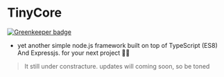 # TinyCore 

[![Greenkeeper badge](https://badges.greenkeeper.io/shekohex/tinycore.svg)](https://greenkeeper.io/)
- yet another simple node.js framework built on top of TypeScript (ES8) And Expressjs. for your next project 💪🏽

> It still under constracture.
updates will coming soon, so be toned 
